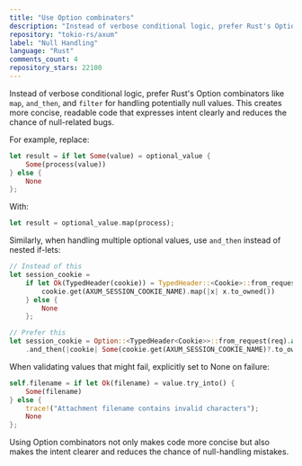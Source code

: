 ```yaml
---
title: "Use Option combinators"
description: "Instead of verbose conditional logic, prefer Rust's Option combinators like map, and_then, and filter for handling potentially null values. This creates more concise, readable code that expresses intent clearly and reduces the chance of null-related bugs."
repository: "tokio-rs/axum"
label: "Null Handling"
language: "Rust"
comments_count: 4
repository_stars: 22100
---
```


Instead of verbose conditional logic, prefer Rust's Option combinators like `map`, `and_then`, and `filter` for handling potentially null values. This creates more concise, readable code that expresses intent clearly and reduces the chance of null-related bugs.

For example, replace:
```rust
let result = if let Some(value) = optional_value {
    Some(process(value))
} else {
    None
};
```

With:
```rust
let result = optional_value.map(process);
```

Similarly, when handling multiple optional values, use `and_then` instead of nested if-lets:
```rust
// Instead of this
let session_cookie =
    if let Ok(TypedHeader(cookie)) = TypedHeader::<Cookie>::from_request(req).await {
        cookie.get(AXUM_SESSION_COOKIE_NAME).map(|x| x.to_owned())
    } else {
        None
    };

// Prefer this
let session_cookie = Option::<TypedHeader<Cookie>>::from_request(req).await
    .and_then(|cookie| Some(cookie.get(AXUM_SESSION_COOKIE_NAME)?.to_owned()));
```

When validating values that might fail, explicitly set to None on failure:
```rust
self.filename = if let Ok(filename) = value.try_into() {
    Some(filename)
} else {
    trace!("Attachment filename contains invalid characters");
    None
};
```

Using Option combinators not only makes code more concise but also makes the intent clearer and reduces the chance of null-handling mistakes.
